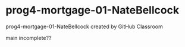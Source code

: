 # prog4-mortgage-01-NateBellcock
prog4-mortgage-01-NateBellcock created by GitHub Classroom   

main incomplete??   

